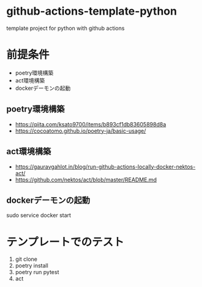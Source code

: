 # github-actions-template-python
template project for python with github actions

# 前提条件

- poetry環境構築
- act環境構築
- dockerデーモンの起動

## poetry環境構築

- https://qiita.com/ksato9700/items/b893cf1db83605898d8a
- https://cocoatomo.github.io/poetry-ja/basic-usage/

## act環境構築

- https://gauravgahlot.in/blog/run-github-actions-locally-docker-nektos-act/
- https://github.com/nektos/act/blob/master/README.md

## dockerデーモンの起動

sudo service docker start

# テンプレートでのテスト

1. git clone
2. poetry install
3. poetry run pytest
4. act
